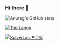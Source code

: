 ### Hi there 👋

![Anurag's GitHub stats](https://github-readme-stats.vercel.app/api?username=chrisais9&show_icons=true&theme=radical)

[![Top Langs](https://github-readme-stats.vercel.app/api/top-langs/?username=chrisais9&layout=compact)](https://github.com/anuraghazra/github-readme-stats)

[![Solved.ac 프로필](http://mazassumnida.wtf/api/v2/generate_badge?boj=chrisais9)](https://solved.ac/chrisais9)
